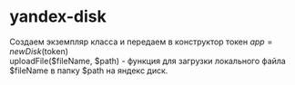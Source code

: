 # yandex-disk
Создаем экземпляр класса и передаем в конструктор токен 
  $app= new Disk($token)
<br />
uploadFile($fileName, $path) - функция для загрузки локального файла $fileName в папку $path на яндекс диск. 
